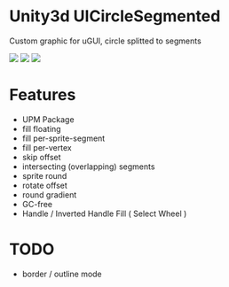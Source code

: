 # Unity3d UICircleSegmented
Custom graphic for uGUI, circle splitted to segments 

![](https://github.com/mitay-walle/Unity3d-UICircleSegmented/blob/master/Documentation/Inspector_preview.png)
![](https://github.com/mitay-walle/Unity3d-UICircleSegmented/blob/master/Documentation/samples_animated.gif)
![](https://github.com/mitay-walle/Unity3d-UICircleSegmented/blob/master/Documentation/wheel_select.gif)
# Features
- UPM Package
- fill floating
- fill per-sprite-segment
- fill per-vertex
- skip offset
- intersecting (overlapping) segments
- sprite round
- rotate offset
- round gradient
- GC-free
- Handle / Inverted Handle Fill ( Select Wheel )

# TODO
- border / outline mode
